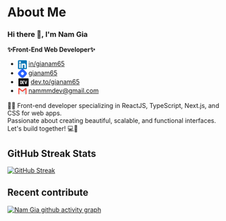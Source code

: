# About Me
### Hi there 👋, I'm Nam Gia
<b>✨Front-End Web Developer✨</b> <br>
- <img align="center" src="./images/icons/linkedin.png" title = "Linkedin" alt="" height="20" /> [in/gianam65](https://www.linkedin.com/in/gianam65/)
- <img align="center" src="./images/icons/hasnode.png" title = "hashnode" alt="" height="20" /> [gianam65](https://hashnode.com/@gianam65)
- <img align="center" src="./images/icons/devto.png" title = "devto" alt="" height="20" /> [dev.to/gianam65](https://dev.to/gianam65)
- <img align="center" src="./images/icons/mail.webp" title = "Twitter" alt="" height="20" /> nammmdev@gmail.com <br>

👨‍💻 Front-end developer specializing in ReactJS, TypeScript, Next.js, and CSS for web apps. <br>
Passionate about creating beautiful, scalable, and functional interfaces. Let's build together! 💻🚀

## GitHub Streak Stats
[![GitHub Streak](https://github-readme-streak-stats.herokuapp.com?user=gianam65&theme=transparent&border_radius=4&card_width=500)](https://git.io/streak-stats) <br>

## Recent contribute
[![Nam Gia github activity graph](https://github-readme-activity-graph.vercel.app/graph?username=gianam65&theme=high-contrast)](https://github.com/ashutosh00710/github-readme-activity-graph)
